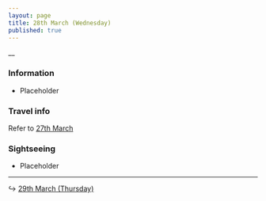 ```yaml
---
layout: page
title: 28th March (Wednesday)
published: true
---
```


\_\_

### Information

* Placeholder

### Travel info

Refer to [27th March](/days/week3/27mar/)

### Sightseeing

* Placeholder

---

↪ [29th March (Thursday)](/days/week3/29mar)